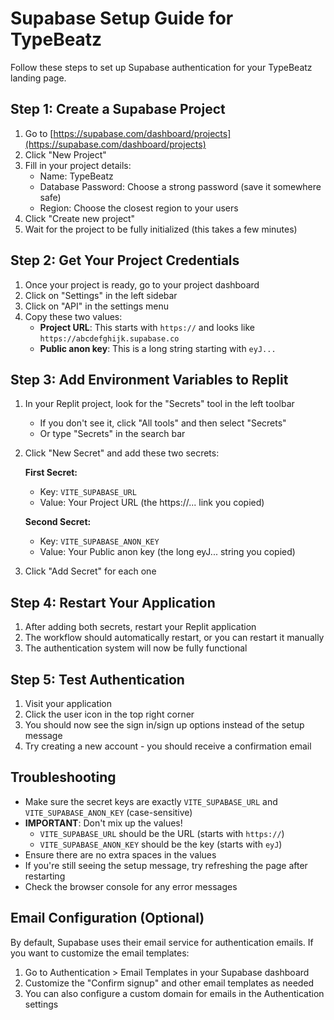 # Supabase Setup Guide for TypeBeatz

Follow these steps to set up Supabase authentication for your TypeBeatz landing page.

## Step 1: Create a Supabase Project

1. Go to [https://supabase.com/dashboard/projects](https://supabase.com/dashboard/projects)
2. Click "New Project"
3. Fill in your project details:
   - Name: TypeBeatz
   - Database Password: Choose a strong password (save it somewhere safe)
   - Region: Choose the closest region to your users
4. Click "Create new project"
5. Wait for the project to be fully initialized (this takes a few minutes)

## Step 2: Get Your Project Credentials

1. Once your project is ready, go to your project dashboard
2. Click on "Settings" in the left sidebar
3. Click on "API" in the settings menu
4. Copy these two values:
   - **Project URL**: This starts with `https://` and looks like `https://abcdefghijk.supabase.co`
   - **Public anon key**: This is a long string starting with `eyJ...`

## Step 3: Add Environment Variables to Replit

1. In your Replit project, look for the "Secrets" tool in the left toolbar
   - If you don't see it, click "All tools" and then select "Secrets"
   - Or type "Secrets" in the search bar
2. Click "New Secret" and add these two secrets:

   **First Secret:**
   - Key: `VITE_SUPABASE_URL`
   - Value: Your Project URL (the https://... link you copied)

   **Second Secret:**
   - Key: `VITE_SUPABASE_ANON_KEY`
   - Value: Your Public anon key (the long eyJ... string you copied)

3. Click "Add Secret" for each one

## Step 4: Restart Your Application

1. After adding both secrets, restart your Replit application
2. The workflow should automatically restart, or you can restart it manually
3. The authentication system will now be fully functional

## Step 5: Test Authentication

1. Visit your application
2. Click the user icon in the top right corner
3. You should now see the sign in/sign up options instead of the setup message
4. Try creating a new account - you should receive a confirmation email

## Troubleshooting

- Make sure the secret keys are exactly `VITE_SUPABASE_URL` and `VITE_SUPABASE_ANON_KEY` (case-sensitive)
- **IMPORTANT**: Don't mix up the values!
  - `VITE_SUPABASE_URL` should be the URL (starts with `https://`)
  - `VITE_SUPABASE_ANON_KEY` should be the key (starts with `eyJ`)
- Ensure there are no extra spaces in the values
- If you're still seeing the setup message, try refreshing the page after restarting
- Check the browser console for any error messages

## Email Configuration (Optional)

By default, Supabase uses their email service for authentication emails. If you want to customize the email templates:

1. Go to Authentication > Email Templates in your Supabase dashboard
2. Customize the "Confirm signup" and other email templates as needed
3. You can also configure a custom domain for emails in the Authentication settings